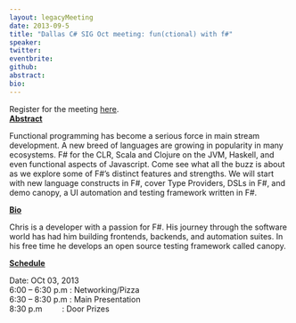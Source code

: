 ```yaml
---
layout: legacyMeeting
date: 2013-09-5
title: "Dallas C# SIG Oct meeting: fun(ctional) with f#"
speaker:
twitter:
eventbrite:
github:
abstract:
bio:
---
```


<p>Register for the meeting <a href="https://sigoct.eventbrite.com/">here</a>.<br />
<strong style="text-decoration: underline;">Abstract</strong></p>
<p>Functional programming has become a serious force in main stream development. A new breed of languages are growing in popularity in many ecosystems. F# for the CLR, Scala and Clojure on the JVM, Haskell, and even functional aspects of Javascript. Come see what all the buzz is about as we explore some of F#&#8217;s distinct features and strengths. We will start with new language constructs in F#, cover Type Providers, DSLs in F#, and demo canopy, a UI automation and testing framework written in F#.</p>
<p><strong><span style="text-decoration: underline;">Bio</span></strong></p>
<p>Chris is a developer with a passion for F#. His journey through the software world has had him building frontends, backends, and automation suites. In his free time he develops an open source testing framework called canopy.</p>
<p><strong><span style="text-decoration: underline;">Schedule</span></strong></p>
<p>Date: OCt 03, 2013<br />
6:00 &#8211; 6:30 p.m : Networking/Pizza<br />
6:30 &#8211; 8:30 p.m : Main Presentation<br />
8:30 p.m &nbsp; &nbsp; &nbsp; &nbsp; : Door Prizes</p>

